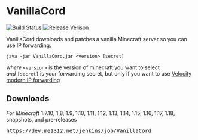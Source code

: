 # VanillaCord
[![Build Status](https://dev.me1312.net/jenkins/job/VanillaCord/badge/icon)](https://dev.me1312.net/jenkins/job/VanillaCord/)
[![Release Verison](https://img.shields.io/github/release/ME1312/VanillaCord/all.svg)](https://github.com/ME1312/VanillaCord/releases)<br>

VanillaCord downloads and patches a vanilla Minecraft server so you can use IP forwarding.
```
java -jar VanillaCord.jar <version> [secret]
```
*where* `<version>` is the version of minecraft you want to select<br>
*and* `[secret]` is your forwarding secret, but only if you want to use [Velocity modern IP forwarding](https://velocitypowered.com/wiki/deployment/security/)

## Downloads
*For Minecraft* 1.7.10, 1.8, 1.9, 1.10, 1.11, 1.12, 1.13, 1.14, 1.15, 1.16, 1.17, 1.18, snapshots, and pre-releases

<a href="https://dev.me1312.net/jenkins/job/VanillaCord">
<pre>https://dev.me1312.net/jenkins/job/VanillaCord</pre>
</a>
